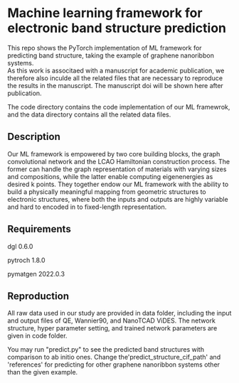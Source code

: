 ﻿# Machine learning framework for electronic band structure prediction

This repo shows the PyTorch implementation of ML framework for predicting band structure, taking the example of graphene nanoribbon systems.  
As this work is associtaed with a manuscript for academic publication, we therefore also inculde all the related files that are necessary to reproduce the results in the manuscript. 
The manuscript doi will be shown here after publication.

The code directory contains the code implementation of our ML framewrok, and the data directory contains all the related data files.

## Description
Our ML framework is empowered by two core building blocks, the graph convolutional network and the LCAO Hamiltonian construction process. 
The former can handle the graph representation of materials with varying sizes and compositions, while the latter enable computing eigenenergies as desired k points.
They together endow our ML framework with the ability to build a physically meaningful mapping from geometric structures to electronic structures, where both the inputs and outputs are highly variable and hard to encoded in to fixed-length representation.

## Requirements

dgl 0.6.0

pytroch 1.8.0

pymatgen 2022.0.3

## Reproduction

All raw data used in our study are provided in data folder, including the input and output files of QE, Wannier90, and NanoTCAD ViDES.
The network structure, hyper parameter setting, and trained network parameters are given in code folder. 

You may run "predict.py" to see the predicted band structures with comparison to ab initio ones. 
Change the'predict_structure_cif_path' and 'references' for predicting for other graphene nanoribbon systems other than the given example. 




